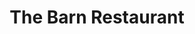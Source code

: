 ---
title: "The Barn Restaurant"
address: "Lotamore, Glanmire, Co. Cork"
tel: "+353 (0)21 486 6211"
county: "Cork"
category: "French Restaurants"
type: "Content"
lat: "51.90618896484375"
lng: "-8.407090187072754"
---